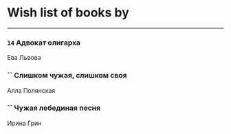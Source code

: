 # Wish list of books by [](https://ok.ru/profile/536771522733)
---

### `14` Адвокат олигарха
Ева Львова

### `` Слишком чужая, слишком своя
Алла Полянская

### `` Чужая лебединая песня
Ирина Грин

